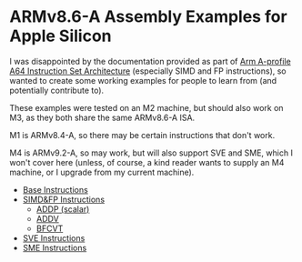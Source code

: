 # ARMv8.6-A Assembly Examples for Apple Silicon
I was disappointed by the documentation provided as part of [Arm A-profile A64 Instruction Set Architecture](https://developer.arm.com/documentation/ddi0602/2024-12) (especially SIMD and FP instructions), so wanted to create some working examples for people to learn from (and potentially contribute to).

These examples were tested on an M2 machine, but should also work on M3, as they both share the same ARMv8.6-A ISA.

M1 is ARMv8.4-A, so there may be certain instructions that don't work.

M4 is ARMv9.2-A, so may work, but will also support SVE and SME, which I won't cover here (unless, of course, a kind reader wants to supply an M4 machine, or I upgrade from my current machine).

* [Base Instructions](Base%20Instructions)
* [SIMD&FP Instructions](SIMD&FP%20Instructions)
    * [ADDP (scalar)](SIMD&FP%20Instructions/ADDP%20(scalar):%20Add%20pair%20of%20elements%20(scalar))
    * [ADDV](SIMD&FP%20Instructions/ADDV:%20Add%20across%20vector)
    * [BFCVT](SIMD&FP%20Instructions/BFCVT:%20Floating-point%20convert%20from%20single-precision%20to%20BFloat16%20format%20(scalar))
* [SVE Instructions](SVE%20Instructions)
* [SME Instructions](SME%20Instructions)
